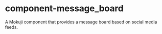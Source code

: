 component-message_board
=======================

A Mokuji component that provides a message board based on social media feeds.
